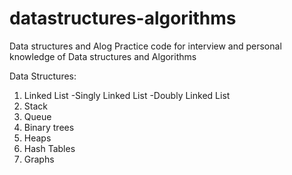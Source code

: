 # datastructures-algorithms
Data structures and Alog
Practice code for interview and personal knowledge of Data structures and Algorithms

Data Structures:
  1. Linked List 
          -Singly Linked List
          -Doubly Linked List
  2. Stack
  3. Queue
  4. Binary trees
  5. Heaps
  6. Hash Tables
  7. Graphs
